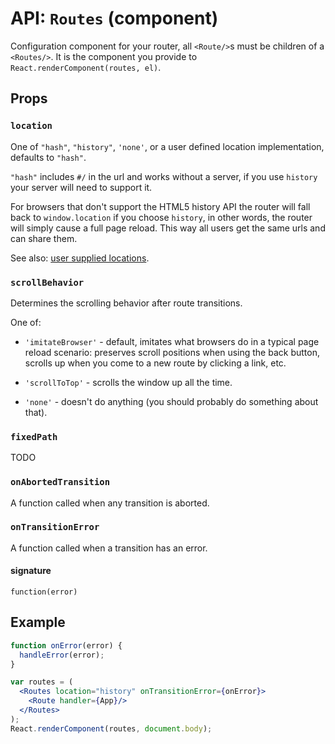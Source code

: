 API: `Routes` (component)
=========================

Configuration component for your router, all `<Route/>`s must be
children of a `<Routes/>`. It is the component you provide to
`React.renderComponent(routes, el)`.

Props
-----

### `location`

One of `"hash"`, `"history"`, `'none'`, or a user defined location
implementation, defaults to `"hash"`.

`"hash"` includes `#/` in the url and works without a server, if you use
`history` your server will need to support it.

For browsers that don't support the HTML5 history API the router will
fall back to `window.location` if you choose `history`, in other words,
the router will simply cause a full page reload. This way all users get
the same urls and can share them.

See also: [user supplied locations][Location].

### `scrollBehavior`

Determines the scrolling behavior after route transitions.

One of:

- `'imitateBrowser'` - default, imitates what browsers do in a typical
  page reload scenario: preserves scroll positions when using the back
  button, scrolls up when you come to a new route by clicking a link,
  etc.

- `'scrollToTop'` - scrolls the window up all the time.

- `'none'` - doesn't do anything (you should probably do something about
  that).

### `fixedPath`

TODO

### `onAbortedTransition`

A function called when any transition is aborted.

### `onTransitionError`

A function called when a transition has an error.

#### signature

`function(error)`

Example
-------

```jsx
function onError(error) {
  handleError(error);
}

var routes = (
  <Routes location="history" onTransitionError={onError}>
    <Route handler={App}/>
  </Routes>
);
React.renderComponent(routes, document.body);
```

  [Location]:../misc/Location.md

